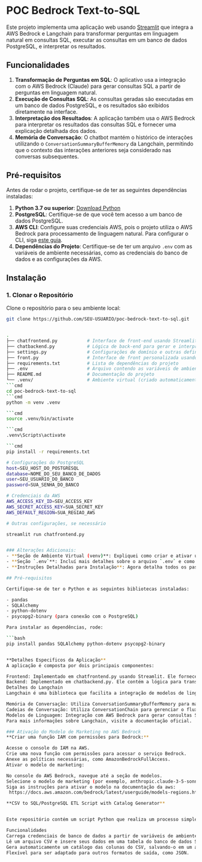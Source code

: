 # POC Bedrock Text-to-SQL

Este projeto implementa uma aplicação web usando [Streamlit](https://streamlit.io/) que integra a AWS Bedrock e Langchain para transformar perguntas em linguagem natural em consultas SQL, executar as consultas em um banco de dados PostgreSQL, e interpretar os resultados.

## Funcionalidades

1. **Transformação de Perguntas em SQL**: O aplicativo usa a integração com o AWS Bedrock (Claude) para gerar consultas SQL a partir de perguntas em linguagem natural.
2. **Execução de Consultas SQL**: As consultas geradas são executadas em um banco de dados PostgreSQL, e os resultados são exibidos diretamente na interface.
3. **Interpretação dos Resultados**: A aplicação também usa o AWS Bedrock para interpretar os resultados das consultas SQL e fornecer uma explicação detalhada dos dados.
4. **Memória de Conversação**: O chatbot mantém o histórico de interações utilizando o `ConversationSummaryBufferMemory` da Langchain, permitindo que o contexto das interações anteriores seja considerado nas conversas subsequentes.

## Pré-requisitos

Antes de rodar o projeto, certifique-se de ter as seguintes dependências instaladas:

1. **Python 3.7 ou superior**: [Download Python](https://www.python.org/downloads/)
2. **PostgreSQL**: Certifique-se de que você tem acesso a um banco de dados PostgreSQL.
3. **AWS CLI**: Configure suas credenciais AWS, pois o projeto utiliza o AWS Bedrock para processamento de linguagem natural. Para configurar o CLI, siga [este guia](https://docs.aws.amazon.com/cli/latest/userguide/cli-configure-files.html).
4. **Dependências do Projeto**: Certifique-se de ter um arquivo `.env` com as variáveis de ambiente necessárias, como as credenciais do banco de dados e as configurações da AWS.

## Instalação

### 1. Clonar o Repositório

Clone o repositório para o seu ambiente local:
```bash
git clone https://github.com/SEU-USUARIO/poc-bedrock-text-to-sql.git


.
├── chatfrontend.py           # Interface de front-end usando Streamlit
├── chatbackend.py            # Lógica de back-end para gerar e interpretar queries
├── settings.py               # Configurações de domínio e outras definições
├── front.py                  # Interface de front personalizada usando Streamlit (validar botões)
├── requirements.txt          # Lista de dependências do projeto
├── .env                      # Arquivo contendo as variáveis de ambiente
├── README.md                 # Documentação do projeto
└── .venv/                    # Ambiente virtual (criado automaticamente)
```cmd
cd poc-bedrock-text-to-sql
```cmd
python -m venv .venv

```cmd
source .venv/bin/activate

```cmd
.venv\Scripts\activate

```cmd
pip install -r requirements.txt

# Configurações do PostgreSQL
host=SEU_HOST_DO_POSTGRESQL
database=NOME_DO_SEU_BANCO_DE_DADOS
user=SEU_USUARIO_DO_BANCO
password=SUA_SENHA_DO_BANCO

# Credenciais da AWS
AWS_ACCESS_KEY_ID=SEU_ACCESS_KEY
AWS_SECRET_ACCESS_KEY=SUA_SECRET_KEY
AWS_DEFAULT_REGION=SUA_REGIAO_AWS 

# Outras configurações, se necessário

streamlit run chatfrontend.py


### Alterações Adicionais:
- **Seção de Ambiente Virtual (venv)**: Expliquei como criar e ativar um ambiente virtual para isolar as dependências.
- **Seção `.env`**: Incluí mais detalhes sobre o arquivo `.env` e como configurá-lo.
- **Instruções Detalhadas para Instalação**: Agora detalha todos os passos desde clonar o repositório até rodar a aplicação com o ambiente virtual.

## Pré-requisitos

Certifique-se de ter o Python e as seguintes bibliotecas instaladas:

- pandas
- SQLAlchemy
- python-dotenv
- psycopg2-binary (para conexão com o PostgreSQL)

Para instalar as dependências, rode:

```bash
pip install pandas SQLAlchemy python-dotenv psycopg2-binary


**Detalhes Especificos da Aplicação**
A aplicação é composta por dois principais componentes:

Frontend: Implementado em chatfrontend.py usando Streamlit. Ele fornece a interface do usuário para interagir com o chatbot.
Backend: Implementado em chatbackend.py. Ele contém a lógica para transformar perguntas em consultas SQL, executar consultas no PostgreSQL e interpretar os resultados usando AWS Bedrock.
Detalhes do Langchain
Langchain é uma biblioteca que facilita a integração de modelos de linguagem com fluxos de trabalho de dados. Neste projeto, Langchain é usado para:

Memória de Conversação: Utiliza ConversationSummaryBufferMemory para manter o histórico de interações.
Cadeias de Conversação: Utiliza ConversationChain para gerenciar o fluxo de conversação entre o usuário e o chatbot.
Modelos de Linguagem: Integração com AWS Bedrock para gerar consultas SQL e interpretar resultados.
Para mais informações sobre Langchain, visite a documentação oficial.

### Ativação do Modelo de Marketing no AWS Bedrock
**Criar uma função IAM com permissões para Bedrock:**

Acesse o console do IAM na AWS.
Crie uma nova função com permissões para acessar o serviço Bedrock.
Anexe as políticas necessárias, como AmazonBedrockFullAccess.
Ativar o modelo de marketing:

No console do AWS Bedrock, navegue até a seção de modelos.
Selecione o modelo de marketing (por exemplo, anthropic.claude-3-5-sonnet-20240620-v1:0).
Siga as instruções para ativar o modelo na documentação da aws:
 https://docs.aws.amazon.com/bedrock/latest/userguide/models-regions.html

**CSV to SQL/PostgreSQL ETL Script with Catalog Generator**


Este repositório contém um script Python que realiza um processo simples de ETL, carregando dados de um arquivo CSV para um banco de dados SQL/PostgreSQL, e gerando um catálogo das colunas do CSV, que é salvo em um arquivo Python no formato especificado. O script também pode ser facilmente adaptado para salvar o catálogo em formato JSON.

Funcionalidades
Carrega credenciais de banco de dados a partir de variáveis de ambiente com load_dotenv.
Lê um arquivo CSV e insere seus dados em uma tabela do banco de dados SQL/PostgreSQL.
Gera automaticamente um catálogo das colunas do CSV, salvando-o em um arquivo .py com descrições de colunas vazias.
Flexível para ser adaptado para outros formatos de saída, como JSON.


